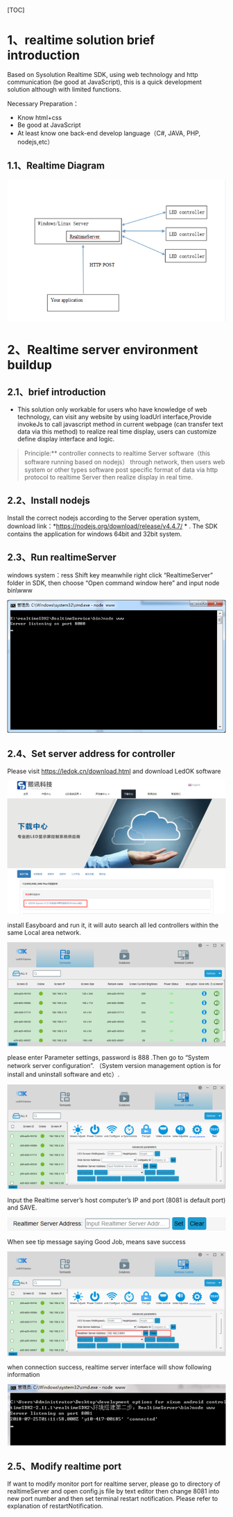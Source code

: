 [TOC]

# 1、realtime solution brief introduction

Based on Sysolution Realtime SDK, using web technology and http communication (be good at JavaScript), this is a quick development solution although with limited functions. 

Necessary Preparation：

- Know html+css
- Be good at JavaScript
-  At least know one back-end develop language（C#, JAVA, PHP, nodejs,etc）

## 1.1、Realtime Diagram

![img](../pictures/tuopu.png)



# 2、Realtime server environment buildup

## 2.1、brief introduction

- This solution only workable for users who have knowledge of web technology, can visit any website by using loadUrl interface,Provide invokeJs to call javascript method in current webpage (can transfer text data via this method) to realize real time display, users can customize define display interface and logic.

> Principle:** controller connects to realtime Server software（this software running based on nodejs） through network, then users web system or other types software post specific format of data via http protocol to realtime Server then realize display in real time. 

## 2.2、Install nodejs

Install the correct nodejs according to the Server operation system, download link：*https://nodejs.org/download/release/v4.4.7/ * . The SDK contains the application for windows 64bit and 32bit system. 

## 2.3、Run realtimeServer

windows system：ress Shift key meanwhile right click “RealtimeServer” folder in SDK, then choose “Open command window here” and input node bin\www

![img](../pictures/runRealtime.png)

## 2.4、Set server address for controller

Please visit https://ledok.cn/download.html and download LedOK software

![image-20200227130556267](../pictures/android-ledok1.png)

install Easyboard and run it, it will auto search all led controllers within the same Local area network.

![img](../pictures/realtime-ledok2.png)

please enter Parameter settings, password is 888 .Then go to “System network server configuration”. （System version management option is for install and uninstall software and etc）.

![img](../pictures/realtime-ledok3.png)

Input the Realtime server’s  host computer’s IP and port (8081 is default port) and SAVE.

![img](../pictures/realtime-ledok4.png)

When see tip message saying Good Job, means save success

![img](../pictures/realtime-ledok5.png)

when connection success, realtime server interface will show following information 

![img](../pictures/connection.png)

## 2.5、Modify realtime port

If want to modify monitor port for realtime server, please go to directory of realtimeServer and open config.js file by text editor then change 8081 into new port number and then set terminal restart notification. Please refer to explanation of restartNotification.
